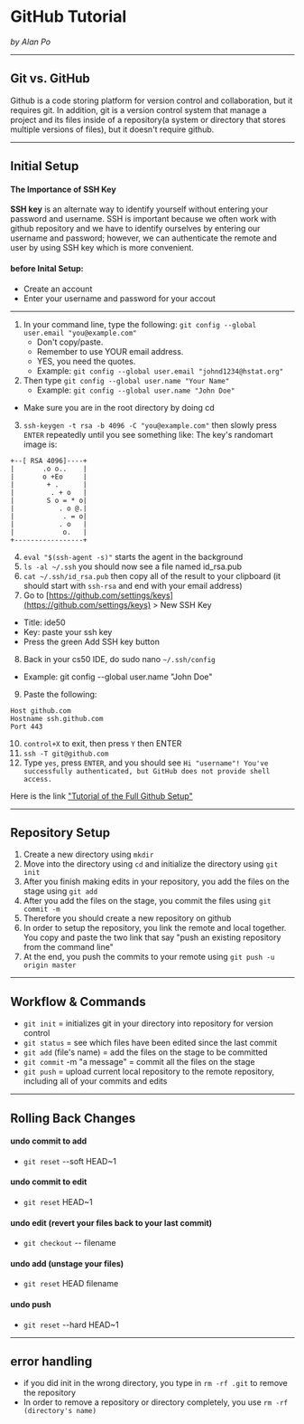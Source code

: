 # GitHub Tutorial

_by Alan Po_

---
## Git vs. GitHub
Github is a code storing platform for version control and collaboration, but it requires git.
In addition, git is a version control system that manage a project and its files inside of a repository(a system or directory that stores multiple versions of files), but it doesn't require github.


---
## Initial Setup
#### The Importance of SSH Key
**SSH key** is an alternate way to identify yourself without entering your password and username. SSH is important because we often work with github repository and we have to identify ourselves by entering our username and password; however, we can authenticate the remote and user by using SSH key which is more convenient.
####  before Inital Setup:
* Create an account
* Enter your username and password for your accout
---
1. In your command line, type the following: `git config --global user.email "you@example.com"`
    * Don't copy/paste.
    * Remember to use YOUR email address.
    * YES, you need the quotes.
    * Example: `git config --global user.email "johnd1234@hstat.org"`
2. Then type `git config --global user.name "Your Name"`
    * Example: `git config --global user.name "John Doe"`
* Make sure you are in the root directory by doing cd
3. `ssh-keygen -t rsa -b 4096 -C "you@example.com"` then slowly press `ENTER` repeatedly until you see something like:
The key's randomart image is:
```
+--[ RSA 4096]----+
|       .o o..    |
|       o +Eo     |
|        + .      |
|         . + o   |
|        S o = * o|
|           . o @.|
|            . = o|
|           . o   |
|            o.   |
+-----------------+
```
4. `eval "$(ssh-agent -s)"` starts the agent in the background
5. `ls -al ~/.ssh` you should now see a file named id_rsa.pub
6. `cat ~/.ssh/id_rsa.pub` then copy all of the result to your clipboard (it should start with `ssh-rsa` and end with your email address)
7. Go to [https://github.com/settings/keys](https://github.com/settings/keys) > New SSH Key
  * Title: ide50
  * Key: paste your ssh key
  * Press the green Add SSH key button
8. Back in your cs50 IDE, do sudo nano `~/.ssh/config`
  * Example: git config --global user.name "John Doe"
9. Paste the following:
```
Host github.com
Hostname ssh.github.com
Port 443
```
10. `control+X` to exit, then press `Y` then ENTER
11. `ssh -T git@github.com`
12. Type `yes`, press `ENTER`, and you should see
`Hi "username"! You've successfully authenticated, but GitHub does not provide shell access.`

Here is the link ["Tutorial of the Full Github Setup"](https://github.com/hstatsep/ide50)


---
## Repository Setup
1. Create a new directory using `mkdir`
2. Move into the directory using `cd` and initialize the directory using `git init`
3. After you finish making edits in your repository, you add the files on the stage using `git add`
4. After you add the files on the stage, you commit the files using `git commit -m`
5. Therefore you should create a new repository on github
6. In order to setup the repository, you link the remote and local together. You copy and paste the two link that say "push an existing repository from the command line"
7. At the end, you push the commits to your remote using `git push -u origin master`

---
## Workflow & Commands
* `git init` = initializes git in your directory into repository for version control
* `git status` = see which files have been edited since the last commit
* `git add` (file's name) = add the files on the stage to be committed
* `git commit` -m "a message" = commit all the files on the stage
* `git push` = upload current local repository to the remote repository, including all of your commits and edits


---
## Rolling Back Changes
#### undo commit to add
* `git reset` --soft HEAD~1

#### undo commit to edit
* `git reset` HEAD~1
#### undo edit (revert your files back to your last commit)
* `git checkout` -- filename


#### undo add (unstage your files)
* `git reset` HEAD filename

#### undo push
* `git reset` --hard HEAD~1

---
## error handling
* if you did init in the wrong directory, you type in `rm -rf .git` to remove the repository
* In order to remove a repository or directory completely, you use `rm -rf (directory's name)`

